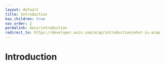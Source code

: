 ```yaml
---
layout: default
title: Introduction
has_children: true
nav_order: 2
permalink: docs/introduction
redirect_to: https://developer.axis.com/acap/introduction/what-is-acap
---
```


# Introduction
